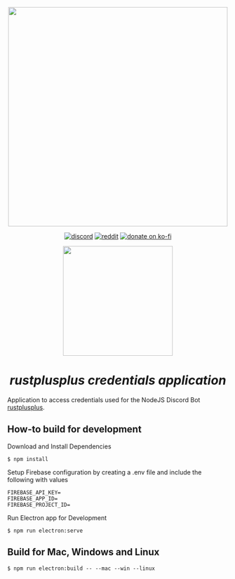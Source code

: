 <p align="center">
<img src="./rustplusplus.png" width="500"></a>
</p>

<p align="center">
<a href="https://discord.gg/vcrKbKVAbc"><img src="https://img.shields.io/badge/Discord-Alexemanuel-%237289DA?style=flat&logo=discord" alt="discord"/></a>
<a href="https://www.reddit.com/user/Alexemanuelol"><img src="https://img.shields.io/badge/Reddit-Alexemanuelol-FF4500?style=flat&logo=reddit" alt="reddit"/></a>
<a href="https://ko-fi.com/alexemanuelol"><img src="https://img.shields.io/badge/Donate%20a%20Coffee-alexemanuelol-yellow?style=flat&logo=buy-me-a-coffee" alt="donate on ko-fi"/></a>

<p align="center">
    <a href="https://discord.gg/vcrKbKVAbc">
        <img src="./join_discord.png" width="250">
    </a>
</p>

<h1 align="center"><em><b>rustplusplus credentials application</b></em></h1>
</p>

Application to access credentials used for the NodeJS Discord Bot [rustplusplus](https://github.com/alexemanuelol/rustplusplus).


## **How-to build for development**

Download and Install Dependencies

    $ npm install

Setup Firebase configuration by creating a .env file and include the following with values

    FIREBASE_API_KEY=
    FIREBASE_APP_ID=
    FIREBASE_PROJECT_ID=

Run Electron app for Development

    $ npm run electron:serve

## **Build for Mac, Windows and Linux**

    $ npm run electron:build -- --mac --win --linux
